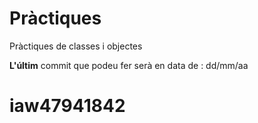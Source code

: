 # Pràctiques
Pràctiques de classes i objectes

**L'últim** commit que podeu fer serà en data de : dd/mm/aa
# iaw47941842
